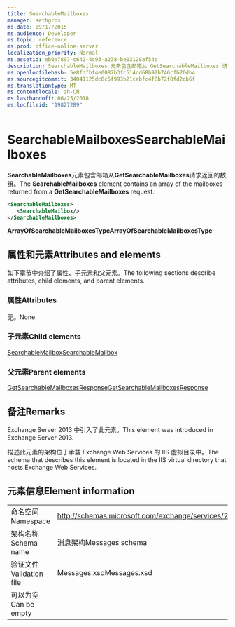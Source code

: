 ```yaml
---
title: SearchableMailboxes
manager: sethgros
ms.date: 09/17/2015
ms.audience: Developer
ms.topic: reference
ms.prod: office-online-server
localization_priority: Normal
ms.assetid: eb0a7897-c642-4c93-a238-be03128af54e
description: SearchableMailboxes 元素包含邮箱从 GetSearchableMailboxes 请求返回的数组。
ms.openlocfilehash: 5e8fdfbf4e0087b3fc514cd68b92b746cfb70db4
ms.sourcegitcommit: 34041125dc8c5f993b21cebfc4f8b72f0fd2cb6f
ms.translationtype: MT
ms.contentlocale: zh-CN
ms.lasthandoff: 06/25/2018
ms.locfileid: "19827289"
---
```

# <a name="searchablemailboxes"></a><span data-ttu-id="51225-103">SearchableMailboxes</span><span class="sxs-lookup"><span data-stu-id="51225-103">SearchableMailboxes</span></span>

<span data-ttu-id="51225-104">**SearchableMailboxes**元素包含邮箱从**GetSearchableMailboxes**请求返回的数组。</span><span class="sxs-lookup"><span data-stu-id="51225-104">The **SearchableMailboxes** element contains an array of the mailboxes returned from a **GetSearchableMailboxes** request.</span></span> 
  
```XML
<SearchableMailboxes>
   <SearchableMailbox/>
</SearchableMailboxes>
```

 <span data-ttu-id="51225-105">**ArrayOfSearchableMailboxesType**</span><span class="sxs-lookup"><span data-stu-id="51225-105">**ArrayOfSearchableMailboxesType**</span></span>
## <a name="attributes-and-elements"></a><span data-ttu-id="51225-106">属性和元素</span><span class="sxs-lookup"><span data-stu-id="51225-106">Attributes and elements</span></span>

<span data-ttu-id="51225-107">如下章节中介绍了属性、子元素和父元素。</span><span class="sxs-lookup"><span data-stu-id="51225-107">The following sections describe attributes, child elements, and parent elements.</span></span>
  
### <a name="attributes"></a><span data-ttu-id="51225-108">属性</span><span class="sxs-lookup"><span data-stu-id="51225-108">Attributes</span></span>

<span data-ttu-id="51225-109">无。</span><span class="sxs-lookup"><span data-stu-id="51225-109">None.</span></span>
  
### <a name="child-elements"></a><span data-ttu-id="51225-110">子元素</span><span class="sxs-lookup"><span data-stu-id="51225-110">Child elements</span></span>

[<span data-ttu-id="51225-111">SearchableMailbox</span><span class="sxs-lookup"><span data-stu-id="51225-111">SearchableMailbox</span></span>](searchablemailbox.md)
  
### <a name="parent-elements"></a><span data-ttu-id="51225-112">父元素</span><span class="sxs-lookup"><span data-stu-id="51225-112">Parent elements</span></span>

[<span data-ttu-id="51225-113">GetSearchableMailboxesResponse</span><span class="sxs-lookup"><span data-stu-id="51225-113">GetSearchableMailboxesResponse</span></span>](getsearchablemailboxesresponse.md)
  
## <a name="remarks"></a><span data-ttu-id="51225-114">备注</span><span class="sxs-lookup"><span data-stu-id="51225-114">Remarks</span></span>

<span data-ttu-id="51225-115">Exchange Server 2013 中引入了此元素。</span><span class="sxs-lookup"><span data-stu-id="51225-115">This element was introduced in Exchange Server 2013.</span></span>
  
<span data-ttu-id="51225-116">描述此元素的架构位于承载 Exchange Web Services 的 IIS 虚拟目录中。</span><span class="sxs-lookup"><span data-stu-id="51225-116">The schema that describes this element is located in the IIS virtual directory that hosts Exchange Web Services.</span></span>
  
## <a name="element-information"></a><span data-ttu-id="51225-117">元素信息</span><span class="sxs-lookup"><span data-stu-id="51225-117">Element information</span></span>

|||
|:-----|:-----|
|<span data-ttu-id="51225-118">命名空间</span><span class="sxs-lookup"><span data-stu-id="51225-118">Namespace</span></span>  <br/> |http://schemas.microsoft.com/exchange/services/2006/messages  <br/> |
|<span data-ttu-id="51225-119">架构名称</span><span class="sxs-lookup"><span data-stu-id="51225-119">Schema name</span></span>  <br/> |<span data-ttu-id="51225-120">消息架构</span><span class="sxs-lookup"><span data-stu-id="51225-120">Messages schema</span></span>  <br/> |
|<span data-ttu-id="51225-121">验证文件</span><span class="sxs-lookup"><span data-stu-id="51225-121">Validation file</span></span>  <br/> |<span data-ttu-id="51225-122">Messages.xsd</span><span class="sxs-lookup"><span data-stu-id="51225-122">Messages.xsd</span></span>  <br/> |
|<span data-ttu-id="51225-123">可以为空</span><span class="sxs-lookup"><span data-stu-id="51225-123">Can be empty</span></span>  <br/> ||
   

